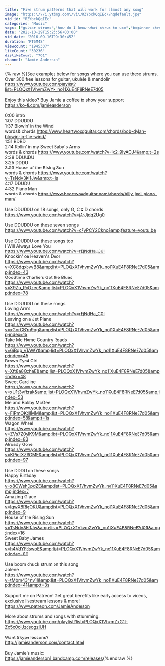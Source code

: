 ```yaml
---
title: "Five strum patterns that will work for almost any song"
image: "https:\/\/i.ytimg.com\/vi\/RZYbckQqIEc\/hqdefault.jpg"
vid_id: "RZYbckQqIEc"
categories: "Music"
tags: ["guitar strums","how do I know what strum to use","beginner strumming patterns"]
date: "2021-10-29T15:25:56+03:00"
vid_date: "2016-09-16T19:30:45Z"
duration: "PT6M4S"
viewcount: "1945337"
likeCount: "30236"
dislikeCount: "781"
channel: "Jamie Anderson"
---
```

{% raw %}See examples below for songs where you can use these strums.<br />Over 300 free lessons for guitar, ukulele &amp; mandolin<br /><a rel="nofollow" target="blank" href="https://www.youtube.com/playlist?list=PLOQxX1VhvmZwYk_no11XuE4F8RNeE7d05">https://www.youtube.com/playlist?list=PLOQxX1VhvmZwYk_no11XuE4F8RNeE7d05</a><br /><br />Enjoy this video? Buy Jamie a coffee to show your support<br /><a rel="nofollow" target="blank" href="https://ko-fi.com/jamieanderson">https://ko-fi.com/jamieanderson</a><br /><br />0:00 intro<br />1:07 DDUDDU<br />1:37 Blowin' in the Wind  <br />words&amp; chords <a rel="nofollow" target="blank" href="https://www.heartwoodguitar.com/chords/bob-dylan-blowin-in-the-wind/">https://www.heartwoodguitar.com/chords/bob-dylan-blowin-in-the-wind/</a><br />1:51 BDBD<br />2:14 Rollin' in my Sweet Baby's Arms<br />words &amp; chords <a rel="nofollow" target="blank" href="https://www.youtube.com/watch?v=lx2_9IyACJ4&amp;t=2s">https://www.youtube.com/watch?v=lx2_9IyACJ4&amp;t=2s</a><br />2:38 DDUUDU<br />3:25 DDDU<br />3:53 House of the Rising Sun<br />words &amp; chords <a rel="nofollow" target="blank" href="https://www.youtube.com/watch?v=TsNdv3Kl1Jw&amp;t=1s">https://www.youtube.com/watch?v=TsNdv3Kl1Jw&amp;t=1s</a><br />4:17 DDUDU<br />4:32 Piano Man<br />words &amp; chords <a rel="nofollow" target="blank" href="https://www.heartwoodguitar.com/chords/billy-joel-piano-man/">https://www.heartwoodguitar.com/chords/billy-joel-piano-man/</a><br /><br />Use DDUDDU on 18 songs, only G, C &amp; D chords<br /><a rel="nofollow" target="blank" href="https://www.youtube.com/watch?v=jA-Jjdq2Ug0">https://www.youtube.com/watch?v=jA-Jjdq2Ug0</a><br /><br />Use DDUDDU on these seven songs<br /><a rel="nofollow" target="blank" href="https://www.youtube.com/watch?v=c7yPCY2Cknc&amp;feature=youtu.be">https://www.youtube.com/watch?v=c7yPCY2Cknc&amp;feature=youtu.be</a><br /><br />Use DDUDDU on these songs too<br />I Will Always Love You<br /><a rel="nofollow" target="blank" href="https://www.youtube.com/watch?v=rEjNdHa_C0I">https://www.youtube.com/watch?v=rEjNdHa_C0I</a><br />Knockin' on Heaven's Door<br /><a rel="nofollow" target="blank" href="https://www.youtube.com/watch?v=XC8dqxbvvB8&amp;list=PLOQxX1VhvmZwYk_no11XuE4F8RNeE7d05&amp;index=43">https://www.youtube.com/watch?v=XC8dqxbvvB8&amp;list=PLOQxX1VhvmZwYk_no11XuE4F8RNeE7d05&amp;index=43</a><br />Goodtime Charlie's Got the Blues<br /><a rel="nofollow" target="blank" href="https://www.youtube.com/watch?v=X9Zu_RoOzec&amp;list=PLOQxX1VhvmZwYk_no11XuE4F8RNeE7d05&amp;index=78">https://www.youtube.com/watch?v=X9Zu_RoOzec&amp;list=PLOQxX1VhvmZwYk_no11XuE4F8RNeE7d05&amp;index=78</a><br /><br />Use DDUUDU on these songs<br />Loving Arms<br /><a rel="nofollow" target="blank" href="https://www.youtube.com/watch?v=rEjNdHa_C0I">https://www.youtube.com/watch?v=rEjNdHa_C0I</a><br />Leaving on a Jet Plane<br /><a rel="nofollow" target="blank" href="https://www.youtube.com/watch?v=xGorCBYn9qg&amp;list=PLOQxX1VhvmZwYk_no11XuE4F8RNeE7d05&amp;index=15">https://www.youtube.com/watch?v=xGorCBYn9qg&amp;list=PLOQxX1VhvmZwYk_no11XuE4F8RNeE7d05&amp;index=15</a><br />Take Me Home Country Roads<br /><a rel="nofollow" target="blank" href="https://www.youtube.com/watch?v=6iBqp_vTAWY&amp;list=PLOQxX1VhvmZwYk_no11XuE4F8RNeE7d05&amp;index=45">https://www.youtube.com/watch?v=6iBqp_vTAWY&amp;list=PLOQxX1VhvmZwYk_no11XuE4F8RNeE7d05&amp;index=45</a><br />Brown Eyed Girl<br /><a rel="nofollow" target="blank" href="https://www.youtube.com/watch?v=Xft8a8QzhaE&amp;list=PLOQxX1VhvmZwYk_no11XuE4F8RNeE7d05&amp;index=48">https://www.youtube.com/watch?v=Xft8a8QzhaE&amp;list=PLOQxX1VhvmZwYk_no11XuE4F8RNeE7d05&amp;index=48</a><br />Sweet Caroline<br /><a rel="nofollow" target="blank" href="https://www.youtube.com/watch?v=xU1t3vfbrak&amp;list=PLOQxX1VhvmZwYk_no11XuE4F8RNeE7d05&amp;index=53">https://www.youtube.com/watch?v=xU1t3vfbrak&amp;list=PLOQxX1VhvmZwYk_no11XuE4F8RNeE7d05&amp;index=53</a><br />Me and Bobby McGee<br /><a rel="nofollow" target="blank" href="https://www.youtube.com/watch?v=FlPmOKdIlMM&amp;list=PLOQxX1VhvmZwYk_no11XuE4F8RNeE7d05&amp;index=58&amp;t=1s">https://www.youtube.com/watch?v=FlPmOKdIlMM&amp;list=PLOQxX1VhvmZwYk_no11XuE4F8RNeE7d05&amp;index=58&amp;t=1s</a><br />Wagon Wheel<br /><a rel="nofollow" target="blank" href="https://www.youtube.com/watch?v=ZVs7Z0ylK9M&amp;list=PLOQxX1VhvmZwYk_no11XuE4F8RNeE7d05&amp;index=83">https://www.youtube.com/watch?v=ZVs7Z0ylK9M&amp;list=PLOQxX1VhvmZwYk_no11XuE4F8RNeE7d05&amp;index=83</a><br />Already Gone<br /><a rel="nofollow" target="blank" href="https://www.youtube.com/watch?v=KPictXZRGME&amp;list=PLOQxX1VhvmZwYk_no11XuE4F8RNeE7d05&amp;index=97">https://www.youtube.com/watch?v=KPictXZRGME&amp;list=PLOQxX1VhvmZwYk_no11XuE4F8RNeE7d05&amp;index=97</a><br /><br />Use DDDU on these songs<br />Happy Birthday<br /><a rel="nofollow" target="blank" href="https://www.youtube.com/watch?v=x8OWshCpdZE&amp;list=PLOQxX1VhvmZwYk_no11XuE4F8RNeE7d05&amp;index=7">https://www.youtube.com/watch?v=x8OWshCpdZE&amp;list=PLOQxX1VhvmZwYk_no11XuE4F8RNeE7d05&amp;index=7</a><br />Amazing Grace<br /><a rel="nofollow" target="blank" href="https://www.youtube.com/watch?v=IqwX8RIgOKU&amp;list=PLOQxX1VhvmZwYk_no11XuE4F8RNeE7d05&amp;index=9">https://www.youtube.com/watch?v=IqwX8RIgOKU&amp;list=PLOQxX1VhvmZwYk_no11XuE4F8RNeE7d05&amp;index=9</a><br />House of the Rising Sun<br /><a rel="nofollow" target="blank" href="https://www.youtube.com/watch?v=TsNdv3Kl1Jw&amp;list=PLOQxX1VhvmZwYk_no11XuE4F8RNeE7d05&amp;index=16">https://www.youtube.com/watch?v=TsNdv3Kl1Jw&amp;list=PLOQxX1VhvmZwYk_no11XuE4F8RNeE7d05&amp;index=16</a><br />Sweet Baby James<br /><a rel="nofollow" target="blank" href="https://www.youtube.com/watch?v=h4VdYFdswoE&amp;list=PLOQxX1VhvmZwYk_no11XuE4F8RNeE7d05&amp;index=80">https://www.youtube.com/watch?v=h4VdYFdswoE&amp;list=PLOQxX1VhvmZwYk_no11XuE4F8RNeE7d05&amp;index=80</a><br /><br />Use boom chuck strum on this song<br />Jolene<br /><a rel="nofollow" target="blank" href="https://www.youtube.com/watch?v=tMbm434nv1I&amp;list=PLOQxX1VhvmZwYk_no11XuE4F8RNeE7d05&amp;index=41&amp;t=3s">https://www.youtube.com/watch?v=tMbm434nv1I&amp;list=PLOQxX1VhvmZwYk_no11XuE4F8RNeE7d05&amp;index=41&amp;t=3s</a><br /><br />Support me on Patreon! Get great benefits like early access to videos, exclusive livestream lessons &amp; more!<br /><a rel="nofollow" target="blank" href="https://www.patreon.com/JamieAnderson">https://www.patreon.com/JamieAnderson</a><br /><br />More about strums and songs with strumming:<br /><a rel="nofollow" target="blank" href="https://www.youtube.com/playlist?list=PLOQxX1VhvmZxG1l-Zx5x0olJzdsogzlUH">https://www.youtube.com/playlist?list=PLOQxX1VhvmZxG1l-Zx5x0olJzdsogzlUH</a><br /><br />Want Skype lessons?<br /><a rel="nofollow" target="blank" href="http://jamieanderson.com/contact.html">http://jamieanderson.com/contact.html</a><br /><br />Buy Jamie's music:<br /><a rel="nofollow" target="blank" href="https://jamieanderson1.bandcamp.com/releases">https://jamieanderson1.bandcamp.com/releases</a>{% endraw %}
